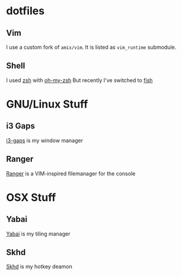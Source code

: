 # dotfiles

## Vim
I use a custom fork of `amix/vim`. It is listed as `vim_runtime` submodule.

## Shell
I used [zsh](https://www.zsh.org/) with [oh-my-zsh](https://ohmyz.sh/)
But recently I've switched to [fish](https://fishshell.com/)

# GNU/Linux Stuff

## i3 Gaps
[i3-gaps](https://github.com/Airblader/i3) is my window manager

## Ranger
[Ranger](https://github.com/ranger/ranger/) is a VIM-inspired filemanager for the console

# OSX Stuff

## Yabai
[Yabai](https://github.com/koekeishiya/yabai) is my tiling manager

## Skhd
[Skhd](https://github.com/koekeishiya/skhd) is my hotkey deamon

